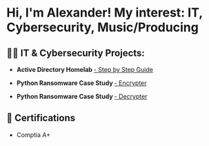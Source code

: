 <h1>Hi, I'm Alexander! My interest: IT, Cybersecurity, Music/Producing </h1>

<h2>👨‍💻 IT & Cybersecurity Projects:</h2>

- <b>Active Directory Homelab </b> <a href="https://medium.com/@alexanderrmckain/how-to-setup-a-microsoft-server-active-directory-homelab-step-by-step-guide-f75e1b855235/">- Step by Step Guide</a>

- <b> Python Ransomware Case Study </b> <a href="https://github.com/AlexanderMckain/Python-Ransomware-Encrypter/">- Encrypter </a>
-  <b> Python Ransomware Case Study </b> <a href="https://github.com/AlexanderMckain/Python-Ransomware-Decrypter/">- Decrypter </a>

<h2>📃 Certifications </h2>

- Comptia A+

<!--
**AlexanderMckain/AlexanderMckain** is a ✨ _special_ ✨ repository because its `README.md` (this file) appears on your GitHub profile.

Here are some ideas to get you started:

- 🔭 I’m currently working on ...
- 🌱 I’m currently learning ...
- 👯 I’m looking to collaborate on ...
- 🤔 I’m looking for help with ...
- 💬 Ask me about ...
- 📫 How to reach me: ...
- 😄 Pronouns: ...
- ⚡ Fun fact: ...
-->
